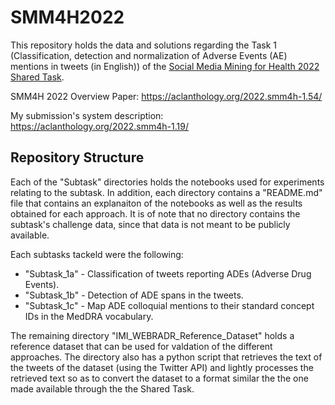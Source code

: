 # SMM4H2022

This repository holds the data and solutions regarding the Task 1 (Classification, detection and normalization of Adverse Events (AE) mentions in tweets (in English)) of the [Social Media Mining for Health 2022
Shared Task](https://healthlanguageprocessing.org/smm4h-2022/).

SMM4H 2022 Overview Paper: https://aclanthology.org/2022.smm4h-1.54/

My submission's system description: https://aclanthology.org/2022.smm4h-1.19/

## Repository Structure

Each of the "Subtask" directories holds the notebooks used for experiments relating to the subtask. In addition, each directory contains a "README.md" file that contains an explanaiton of the notebooks as well as the results obtained for each approach. It is of note that no directory contains the subtask's challenge data, since that data is not meant to be publicly available.

Each subtasks tackeld were the following:

- "Subtask_1a" - Classification of tweets reporting ADEs (Adverse Drug Events).
- "Subtask_1b" - Detection of ADE spans in the tweets.
- "Subtask_1c" - Map ADE colloquial mentions to their standard concept IDs in the MedDRA vocabulary.

The remaining directory "IMI_WEBRADR_Reference_Dataset" holds a reference dataset that can be used for valdation of the different approaches. The directory also has a python script that retrieves the text of the tweets of the dataset (using the Twitter API) and lightly processes the retrieved text so as to convert the dataset to a format similar the the one made available through the the Shared Task.
